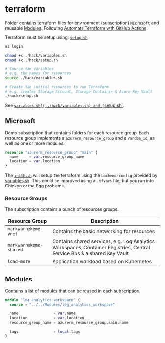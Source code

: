 # terraform

Folder contains terraform files for environment (subscription) [`Microsoft`](#microsoft) and reusable [Modules](#modules).
Following [Automate Terraform with GitHub Actions](https://learn.hashicorp.com/tutorials/terraform/github-actions).

Terraform must be setup using: [`setup.sh`](../hack/setup.sh)

```bash
az login

chmod +x ./hack/variables.sh
chmod +x ./hack/setup.sh

# Source the variables
# e.g. the names for resources
source ./hack/variables.sh

# Create the initial resources to run Terraform
# e.g. creates Storage Account, Storage Container & Azure Key Vault
./hack/setup.sh
```

See [`variables.sh](../hack/variables.sh) and [`setup.sh`](../hack/setup.sh).

## Microsoft

Demo subscription that contains folders for each resource group.
Each resource group implements a `azurerm_resource_group` and a `random_id`, as well as one or more modules.

```terraform
resource "azurerm_resource_group" "main" {
  name     = var.resource_group_name
  location = var.location
}
```

The [`inith.sh`](./Microsoft/init.sh) will setup the terraform using the `backend-config` provided by [variables.sh](../hack/variables.sh). This could be improved using a `.tfvars` file, but you run into Chicken or the Egg problems.

### Resource Groups

The subscription contains a bunch of resources groups.

| Resource Group | Description |
| -- | -- |
| `markwarnekeme-vnet` | Contains the basic networking for resources  |
| `markwarnekeme-shared` | Contains shared services, e.g. Log Analytics Workspaces, Container Registries, Central Service Bus & a shared Key Vault|
| `load-more` | Application workload based on Kubernetes |

## Modules

Contains a list of modules that can be reused in each subscription.

```terraform
module "log_analytics_workspace" {
  source = "../../Modules/log_analytics_workspace"

  name                = var.name
  location            = var.location
  resource_group_name = azurerm_resource_group.main.name

  tags                = local.tags
}
```
